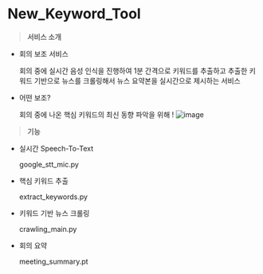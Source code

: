 # New_Keyword_Tool
> **서비스 소개** 
- 회의 보조 서비스
    
    회의 중에 실시간 음성 인식을 진행하여 1분 간격으로 키워드를 추출하고 추출한 키워드 기반으로 뉴스를 크롤링해서 뉴스 요약본을 실시간으로 제시하는 서비스
    
- 어떤 보조?
    
    회의 중에 나온 핵심 키워드의 최신 동향 파악을 위해 !
![image](https://github.com/kimtaekeong/New_Keyword_Tool/assets/113247215/3068b520-c80c-41c7-998b-aa8bb777f6e8)

> **기능**
- 실시간 Speech-To-Text

    google_stt_mic.py
- 핵심 키워드 추출

    extract_keywords.py
- 키워드 기반 뉴스 크롤링

    crawling_main.py
- 회의 요약

    meeting_summary.pt
